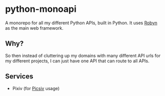 # python-monoapi

A monorepo for all my different Python APIs, built in Python. It uses [Robyn](https://github.com/sparckles/Robyn) as the main web framework.

## Why?

So then instead of cluttering up my domains with many different API urls for my different projects, I can just have one API that can route to all APIs.

## Services

- Pixiv (for [Picsiv](https://picsiv.hayasaka.moe/) usage)
